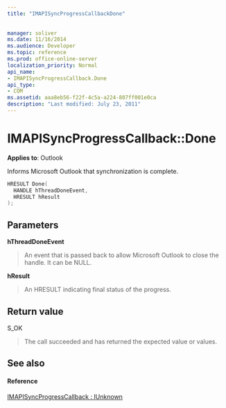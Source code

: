 ```yaml
---
title: "IMAPISyncProgressCallbackDone"
 
 
manager: soliver
ms.date: 11/16/2014
ms.audience: Developer
ms.topic: reference
ms.prod: office-online-server
localization_priority: Normal
api_name:
- IMAPISyncProgressCallback.Done
api_type:
- COM
ms.assetid: aaa8eb56-f22f-4c5a-a224-807ff001e0ca
description: "Last modified: July 23, 2011"
---
```


# IMAPISyncProgressCallback::Done

  
  
**Applies to**: Outlook 
  
 Informs Microsoft Outlook that synchronization is complete. 
  
```cpp
HRESULT Done(
  HANDLE hThreadDoneEvent, 
  HRESULT hResult
);
```

## Parameters

 **hThreadDoneEvent**
  
> An event that is passed back to allow Microsoft Outlook to close the handle. It can be NULL.
    
 **hResult**
  
> An HRESULT indicating final status of the progress.
    
## Return value

S_OK 
  
> The call succeeded and has returned the expected value or values.
    
## See also

#### Reference

[IMAPISyncProgressCallback : IUnknown](imapisyncprogresscallbackiunknown.md)


